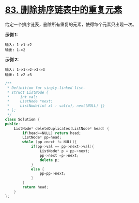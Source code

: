 # [83. 删除排序链表中的重复元素](https://leetcode-cn.com/problems/remove-duplicates-from-sorted-list/)

给定一个排序链表，删除所有重复的元素，使得每个元素只出现一次。

**示例 1:**

```
输入: 1->1->2
输出: 1->2
```

**示例 2:**

```
输入: 1->1->2->3->3
输出: 1->2->3
```

```c++
/**
 * Definition for singly-linked list.
 * struct ListNode {
 *     int val;
 *     ListNode *next;
 *     ListNode(int x) : val(x), next(NULL) {}
 * };
 */
class Solution {
public:
    ListNode* deleteDuplicates(ListNode* head) {
        if(head==NULL) return head;
        ListNode* pp=head;
        while (pp->next != NULL){
            if(pp->val == pp->next->val){
                ListNode* p = pp->next;
                pp->next =p->next;
                delete p;
            }
            else {
                pp=pp->next;
            }
        }
        return head;
    }
};
```

